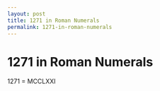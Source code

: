 ```yaml
---
layout: post
title: 1271 in Roman Numerals
permalink: 1271-in-roman-numerals
---
```


# 1271 in Roman Numerals

1271 = MCCLXXI
